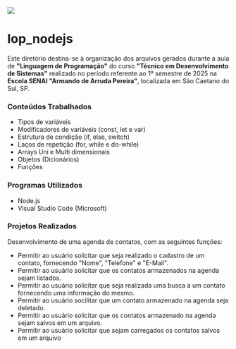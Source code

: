 ![](https://technofaq.org/wp-content/uploads/2020/10/node-js.jpg)

# lop_nodejs

<span>Este diretório destina-se à organização dos arquivos gerados durante a aula de <b>"Linguagem de Programação"</b> do curso <b>"Técnico em Desenvolvimento de Sistemas"</b> realizado no período referente ao 1º semestre de 2025 na <b>Escola SENAI "Armando de Arruda Pereira"</b>, localizada em São Caetano do Sul, SP.</span>

<h3>Conteúdos Trabalhados</h3>
<ul>
    <li>Tipos de variáveis</li>
    <li>Modificadores de variáveis (const, let e var)</li>
    <li>Estrutura de condição (if, else, switch)</li>
    <li>Laços de repetição (for, while e do-while)</li>
    <li>Arrays Uni e Multi dimensionais</li>
    <li>Objetos (Dicionários)</li>
    <li>Funções</li>
</ul>

<h3>Programas Utilizados</h3>
<ul>
    <li>Node.js</li>
    <li>Visual Studio Code (Microsoft)</li>
</ul>

<h3>Projetos Realizados</h3>
<span>Desenvolvimento de uma agenda de contatos, com as seguintes funções:</span>
<ul>
    <li>Permitir ao usuário solicitar que seja realizado o cadastro de um contato, fornecendo "Nome", "Telefone" e "E-Mail".</li>
    <li>Permitir ao usuário solicitar que os contatos armazenados na agenda sejam listados.</li>
    <li>Permitir ao usuário solicitar que seja realizada uma busca a um contato fornecendo uma informação do mesmo.</li>
    <li>Permitir ao usuário socilitar que um contato armazenado na agenda seja deletado.</li>
    <li>Permitir ao usuário solicitar que os contatos armazenado na agenda sejam salvos em um arquivo.</li>
    <li>Permitir ao usuário solicitar que sejam carregados os contatos salvos em um arquivo</li>
</ul>